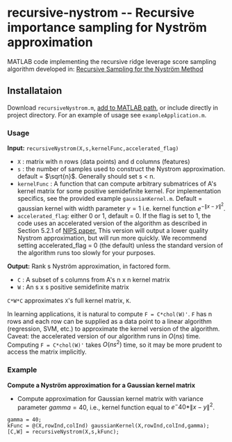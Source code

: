 # recursive-nystrom -- Recursive importance sampling for Nyström approximation
MATLAB code implementing the recursive ridge leverage score sampling algorithm developed in: [Recursive Sampling for the Nyström Method](https://arxiv.org/abs/1605.07583)

## Installataion

Download `recursiveNystrom.m`, [add to MATLAB path](https://www.mathworks.com/help/matlab/ref/addpath.html), or include directly in project directory. For an example of usage see `exampleApplication.m`.

### Usage
**Input:**
`recursiveNystrom(X,s,kernelFunc,accelerated_flag)`

- `X` : matrix with n rows (data points) and d columns (features)
- `s` : the number of samples used to construct the Nystrom approximation. default = $\sqrt{n}$. Generally should set s < n.
- `kernelFunc` : A function that can compute arbitrary submatrices of A's kernel matrix for some positive semidefinite kernel. For implementation specifics, see the provided example `gaussianKernel.m`. Default = gaussian kernel with width parameter $\gamma = 1$ i.e. kernel function $e^{-\|x - y\|^2}$.
- `accelerated_flag`: either 0 or 1, default = 0. If the flag is set to 1, the code uses an accelerated version of the algorithm as described in Section 5.2.1 of [NIPS paper.](https://arxiv.org/abs/1605.07583) This version will output a lower quality Nystrom approximation, but will run more quickly. We recommend setting accelerated_flag = 0 (the default) unless the standard version of the algorithm runs too slowly for your purposes.

**Output:**
Rank s Nyström approximation, in factored form.

- `C` : A subset of s columns from A's n x n kernel matrix
- `W` : An s x s positive semidefinite matrix

`C*W*C` approximates `X`'s full kernel matrix, `K`.


In learning applications, it is natural to compute `F = C*chol(W)'`. `F` has n rows and each row can be supplied as a data point to a linear algorithm (regression, SVM, etc.) to approximate the kernel version of the algorithm. Caveat: the accelerated version of our algorithm runs in $O(ns)$ time. Computing `F = C*chol(W)'` takes $O(ns^2)$ time, so it may be more prudent to access the matrix implicitly.

### Example

**Compute a Nyström approximation for a Gaussian kernel matrix**
- Compute approximation for Gaussian kernel matrix with variance parameter $gamma = 40$, i.e., kernel function equal to $e^-{40*\|x - y\|^2}$.

```
gamma = 40;
kFunc = @(X,rowInd,colInd) gaussianKernel(X,rowInd,colInd,gamma);
[C,W] = recursiveNystrom(X,s,kFunc);
```